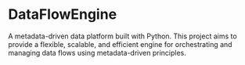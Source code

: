 # DataFlowEngine

A metadata-driven data platform built with Python. This project aims to provide a flexible, scalable, and efficient engine for orchestrating and managing data flows using metadata-driven principles. 